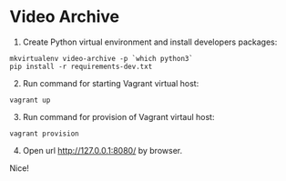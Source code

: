 # Video Archive

1. Create Python virtual environment and install developers packages:

```shell
mkvirtualenv video-archive -p `which python3`
pip install -r requirements-dev.txt
```

2. Run command for starting Vagrant virtual host:

```shell
vagrant up
```

3. Run command for provision of Vagrant virtaul host:

```shell
vagrant provision
```

4. Open url http://127.0.0.1:8080/ by browser.

Nice!
